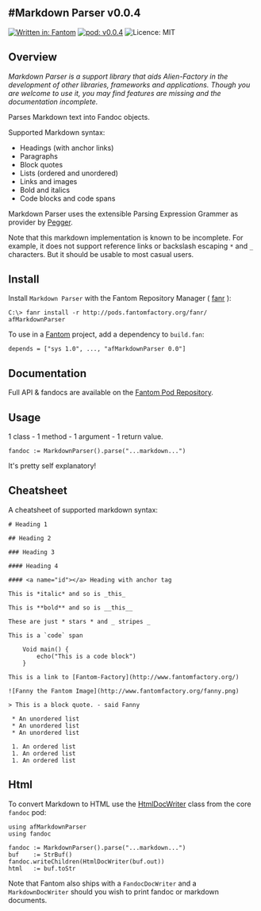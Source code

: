 #Markdown Parser v0.0.4
---
[![Written in: Fantom](http://img.shields.io/badge/written%20in-Fantom-lightgray.svg)](http://fantom.org/)
[![pod: v0.0.4](http://img.shields.io/badge/pod-v0.0.4-yellow.svg)](http://www.fantomfactory.org/pods/afMarkdownParser)
![Licence: MIT](http://img.shields.io/badge/licence-MIT-blue.svg)

## Overview

*Markdown Parser is a support library that aids Alien-Factory in the development of other libraries, frameworks and applications. Though you are welcome to use it, you may find features are missing and the documentation incomplete.*

Parses Markdown text into Fandoc objects.

Supported Markdown syntax:

- Headings (with anchor links)
- Paragraphs
- Block quotes
- Lists (ordered and unordered)
- Links and images
- Bold and italics
- Code blocks and code spans

Markdown Parser uses the extensible Parsing Expression Grammer as provider by [Pegger](http://pods.fantomfactory.org/pods/afPegger).

Note that this markdown implementation is known to be incomplete. For example, it does not support reference links or backslash escaping `*` and `_` characters. But it should be usable to most casual users.

## Install

Install `Markdown Parser` with the Fantom Repository Manager ( [fanr](http://fantom.org/doc/docFanr/Tool.html#install) ):

    C:\> fanr install -r http://pods.fantomfactory.org/fanr/ afMarkdownParser

To use in a [Fantom](http://fantom.org/) project, add a dependency to `build.fan`:

    depends = ["sys 1.0", ..., "afMarkdownParser 0.0"]

## Documentation

Full API & fandocs are available on the [Fantom Pod Repository](http://pods.fantomfactory.org/pods/afMarkdownParser/).

## Usage

1 class - 1 method - 1 argument - 1 return value.

    fandoc := MarkdownParser().parse("...markdown...")

It's pretty self explanatory!

## Cheatsheet

A cheatsheet of supported markdown syntax:

```
# Heading 1

## Heading 2

### Heading 3

#### Heading 4

#### <a name="id"></a> Heading with anchor tag

This is *italic* and so is _this_

This is **bold** and so is __this__

These are just * stars * and _ stripes _

This is a `code` span

    Void main() {
        echo("This is a code block")
    }

This is a link to [Fantom-Factory](http://www.fantomfactory.org/)

![Fanny the Fantom Image](http://www.fantomfactory.org/fanny.png)

> This is a block quote. - said Fanny

 * An unordered list
 * An unordered list
 * An unordered list

 1. An ordered list
 1. An ordered list
 1. An ordered list
```

## Html

To convert Markdown to HTML use the [HtmlDocWriter](http://fantom.org/doc/fandoc/HtmlDocWriter.html) class from the core `fandoc` pod:

```
using afMarkdownParser
using fandoc

fandoc := MarkdownParser().parse("...markdown...")
buf    := StrBuf()
fandoc.writeChildren(HtmlDocWriter(buf.out))
html   := buf.toStr
```

Note that Fantom also ships with a `FandocDocWriter` and a `MarkdownDocWriter` should you wish to print fandoc or markdown documents.

